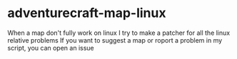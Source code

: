 # adventurecraft-map-linux
When a map don't fully work on linux I try to make a patcher for all the linux relative problems
If you want to suggest a map or roport a problem in my script, you can open an issue
